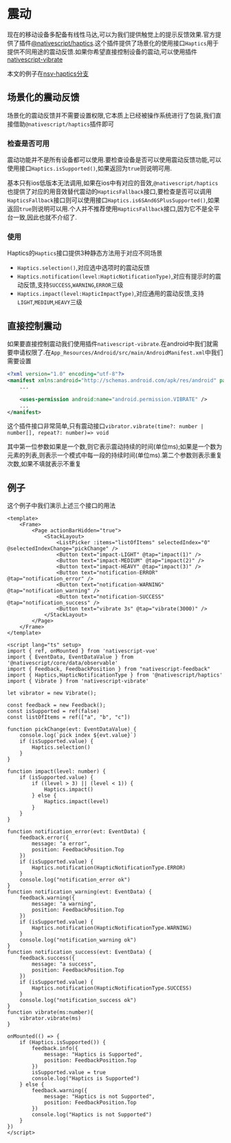 # 震动

现在的移动设备多配备有线性马达,可以为我们提供触觉上的提示反馈效果.官方提供了插件[@nativescript/haptics](https://docs.nativescript.org/plugins/haptics).这个插件提供了场景化的使用接口`Haptics`用于提供不同用途的震动反馈.如果你希望直接控制设备的震动,可以使用插件[nativescript-vibrate](https://github.com/juliomrqz/nativescript-vibrate)

本文的例子在[nsv-haptics分支](https://github.com/hsz1273327/TutorialForFront-EndWeb/tree/nsv-haptics)

## 场景化的震动反馈

场景化的震动反馈并不需要设置权限,它本质上已经被操作系统进行了包装,我们直接借助`@nativescript/haptics`插件即可

### 检查是否可用

震动功能并不是所有设备都可以使用.要检查设备是否可以使用震动反馈功能,可以使用接口`Haptics.isSupported()`,如果返回为`true`则说明可用.

基本只有ios低版本无法调用,如果在ios中有对应的音效,`@nativescript/haptics`也提供了对应的用音效替代震动的`HapticsFallback`接口,要检查是否可以调用`HapticsFallback`接口则可以使用接口`Haptics.is6SAnd6SPlusSupported()`,如果返回`true`则说明可以用.个人并不推荐使用`HapticsFallback`接口,因为它不是全平台一致,因此也就不介绍了.

### 使用

Haptics的`Haptics`接口提供3种静态方法用于对应不同场景

+ `Haptics.selection()`,对应选中选项时的震动反馈
+ `Haptics.notification(level:HapticNotificationType)`,对应有提示时的震动反馈,支持`SUCCESS`,`WARNING`,`ERROR`三级
+ `Haptics.impact(level:HapticImpactType)`,对应通用的震动反馈,支持`LIGHT`,`MEDIUM`,`HEAVY`三级

## 直接控制震动

如果要直接控制震动我们使用插件`nativescript-vibrate`.在android中我们就需要申请权限了.在`App_Resources/Android/src/main/AndroidManifest.xml`中我们需要设置

```xml
<?xml version="1.0" encoding="utf-8"?>
<manifest xmlns:android="http://schemas.android.com/apk/res/android" package="__PACKAGE__">
    ...

    <uses-permission android:name="android.permission.VIBRATE" />
    ...
</manifest>
```

这个插件接口非常简单,只有震动接口`vibrator.vibrate(time?: number | number[], repeat?: number)=> void`

其中第一位参数如果是一个数,则它表示震动持续的时间(单位ms);如果是一个数为元素的列表,则表示一个模式中每一段的持续时间(单位ms).第二个参数则表示重复次数,如果不填就表示不重复

## 例子

这个例子中我们演示上述三个接口的用法

```vue
<template>
    <Frame>
        <Page actionBarHidden="true">
            <StackLayout>
                <ListPicker :items="listOfItems" selectedIndex="0" @selectedIndexChange="pickChange" />
                <Button text="impact-LIGHT" @tap="impact(1)" />
                <Button text="impact-MEDIUM" @tap="impact(2)" />
                <Button text="impact-HEAVY" @tap="impact(3)" />
                <Button text="notification-ERROR" @tap="notification_error" />
                <Button text="notification-WARNING" @tap="notification_warning" />
                <Button text="notification-SUCCESS" @tap="notification_success" />
                <Button text="vibrate 3s" @tap="vibrate(3000)" />
            </StackLayout>
        </Page>
    </Frame>
</template>

<script lang="ts" setup>
import { ref, onMounted } from 'nativescript-vue'
import { EventData, EventDataValue } from '@nativescript/core/data/observable'
import { Feedback, FeedbackPosition } from "nativescript-feedback"
import { Haptics,HapticNotificationType } from '@nativescript/haptics'
import { Vibrate } from 'nativescript-vibrate'

let vibrator = new Vibrate();

const feedback = new Feedback();
const isSupported = ref(false)
const listOfItems = ref(["a", "b", "c"])

function pickChange(evt: EventDataValue) {
    console.log(`pick index ${evt.value}`)
    if (isSupported.value) {
        Haptics.selection()
    }
}

function impact(level: number) {
    if (isSupported.value) {
        if ((level > 3) || (level < 1)) {
            Haptics.impact()
        } else {
            Haptics.impact(level)
        }
    }
}

function notification_error(evt: EventData) {
    feedback.error({
        message: "a error",
        position: FeedbackPosition.Top
    })
    if (isSupported.value) {
        Haptics.notification(HapticNotificationType.ERROR)
    }
    console.log("notification_error ok")
}
function notification_warning(evt: EventData) {
    feedback.warning({
        message: "a warning",
        position: FeedbackPosition.Top
    })
    if (isSupported.value) {
        Haptics.notification(HapticNotificationType.WARNING)
    }
    console.log("notification_warning ok")
}
function notification_success(evt: EventData) {
    feedback.success({
        message: "a success",
        position: FeedbackPosition.Top
    })
    if (isSupported.value) {
        Haptics.notification(HapticNotificationType.SUCCESS)
    }
    console.log("notification_success ok")
}
function vibrate(ms:number){
    vibrator.vibrate(ms)
}

onMounted(() => {
    if (Haptics.isSupported()) {
        feedback.info({
            message: "Haptics is Supported",
            position: FeedbackPosition.Top
        })
        isSupported.value = true
        console.log("Haptics is Supported")
    } else {
        feedback.warning({
            message: "Haptics is not Supported",
            position: FeedbackPosition.Top
        })
        console.log("Haptics is not Supported")
    }
})
</script>
```

